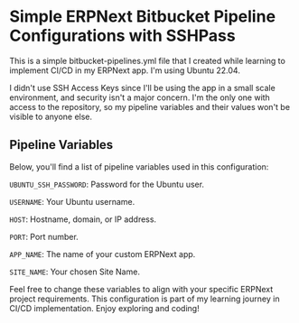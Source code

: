 
# Simple ERPNext Bitbucket Pipeline Configurations with SSHPass

This is a simple bitbucket-pipelines.yml file that I created while learning to implement CI/CD in my ERPNext app. I'm using Ubuntu 22.04.

I didn't use SSH Access Keys since I'll be using the app in a small scale environment, and security isn't a major concern. I'm the only one with access to the repository, so my pipeline variables and their values won't be visible to anyone else.






## Pipeline Variables

Below, you'll find a list of pipeline variables used in this configuration:

`UBUNTU_SSH_PASSWORD`: Password for the Ubuntu user.

`USERNAME`: Your Ubuntu username.

`HOST`: Hostname, domain, or IP address.

`PORT`: Port number.

`APP_NAME`: The name of your custom ERPNext app.

`SITE_NAME`: Your chosen Site Name.

Feel free to change these variables to align with your specific ERPNext project requirements. This configuration is part of my learning journey in CI/CD implementation. Enjoy exploring and coding!